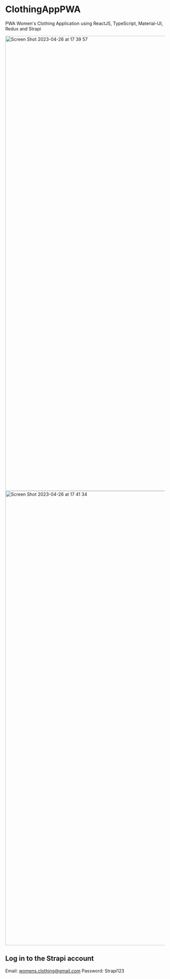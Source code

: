 # ClothingAppPWA
PWA Women's Clothing Application using ReactJS, TypeScript, Material-UI, Redux and Strapi


<img width="1436" alt="Screen Shot 2023-04-26 at 17 39 57" src="https://user-images.githubusercontent.com/51478477/234597093-aae5e16e-1d71-4bbc-ae5a-6ff7bf41c0a8.png">
<img width="1434" alt="Screen Shot 2023-04-26 at 17 41 34" src="https://user-images.githubusercontent.com/51478477/234597138-ce5c9be2-3f47-47f0-b407-916a9f56c67d.png">


## Log in to the Strapi account

Email: womens.clothing@gmail.com
Password: Strapi123

